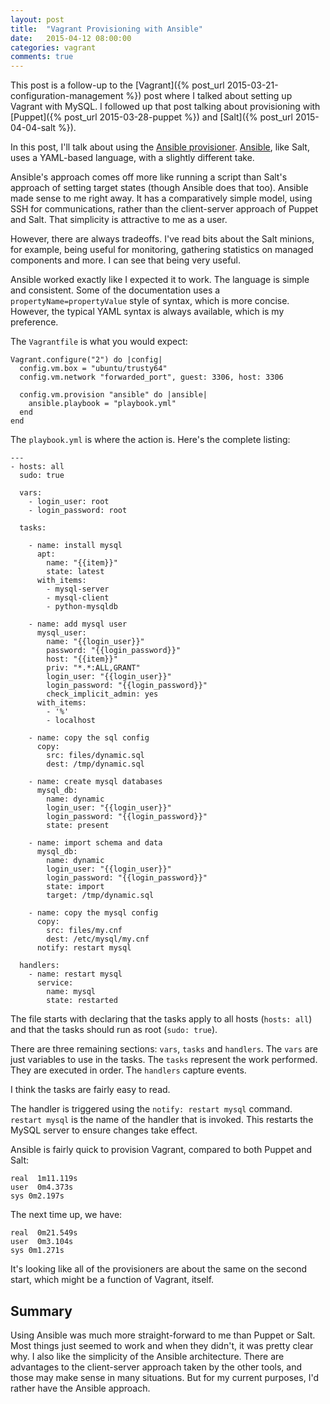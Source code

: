 ```yaml
---
layout: post
title:  "Vagrant Provisioning with Ansible"
date:   2015-04-12 08:00:00
categories: vagrant
comments: true
---
```


This post is a follow-up to the [Vagrant]({% post_url 2015-03-21-configuration-management %}) post where I talked about setting up Vagrant with MySQL. I followed up that post talking about provisioning with [Puppet]({% post_url 2015-03-28-puppet %}) and [Salt]({% post_url 2015-04-04-salt %}).

In this post, I'll talk about using the [Ansible provisioner](http://docs.vagrantup.com/v2/provisioning/ansible.html). [Ansible](http://www.ansible.com/home), like Salt, uses a YAML-based language, with a slightly different take.

Ansible's approach comes off more like running a script than Salt's approach of setting target states (though Ansible does that too). Ansible made sense to me right away. It has a comparatively simple model, using SSH for communications, rather than the client-server approach of Puppet and Salt. That simplicity is attractive to me as a user.

However, there are always tradeoffs. I've read bits about the Salt minions, for example, being useful for monitoring, gathering statistics on managed components and more. I can see that being very useful.

Ansible worked exactly like I expected it to work. The language is simple and consistent. Some of the documentation uses a `propertyName=propertyValue` style of syntax, which is more concise. However, the typical YAML syntax is always available, which is my preference.

The `Vagrantfile` is what you would expect:

```
Vagrant.configure("2") do |config|
  config.vm.box = "ubuntu/trusty64"
  config.vm.network "forwarded_port", guest: 3306, host: 3306

  config.vm.provision "ansible" do |ansible|
    ansible.playbook = "playbook.yml"
  end
end
```

The `playbook.yml` is where the action is. Here's the complete listing:

```
---
- hosts: all
  sudo: true

  vars:
    - login_user: root
    - login_password: root

  tasks:

    - name: install mysql
      apt:
        name: "{{item}}"
        state: latest
      with_items:
        - mysql-server
        - mysql-client
        - python-mysqldb
  
    - name: add mysql user
      mysql_user:
        name: "{{login_user}}"
        password: "{{login_password}}"
        host: "{{item}}"
        priv: "*.*:ALL,GRANT"
        login_user: "{{login_user}}"
        login_password: "{{login_password}}"
        check_implicit_admin: yes
      with_items:
        - '%'
        - localhost
  
    - name: copy the sql config
      copy:
        src: files/dynamic.sql
        dest: /tmp/dynamic.sql
  
    - name: create mysql databases
      mysql_db:
        name: dynamic
        login_user: "{{login_user}}"
        login_password: "{{login_password}}"
        state: present
  
    - name: import schema and data
      mysql_db:
        name: dynamic
        login_user: "{{login_user}}"
        login_password: "{{login_password}}"
        state: import
        target: /tmp/dynamic.sql
  
    - name: copy the mysql config
      copy:
        src: files/my.cnf
        dest: /etc/mysql/my.cnf
      notify: restart mysql

  handlers:
    - name: restart mysql
      service:
        name: mysql
        state: restarted

```

The file starts with declaring that the tasks apply to all hosts (`hosts: all`) and that the tasks should run as root (`sudo: true`).

There are three remaining sections: `vars`, `tasks` and `handlers`. The `vars` are just variables to use in the tasks. The `tasks` represent the work performed. They are executed in order. The `handlers` capture events.

I think the tasks are fairly easy to read.

The handler is triggered using the `notify: restart mysql` command. `restart mysql` is the name of the handler that is invoked. This restarts the MySQL server to ensure changes take effect.

Ansible is fairly quick to provision Vagrant, compared to both Puppet and Salt:

```
real  1m11.119s
user  0m4.373s
sys 0m2.197s
```

The next time up, we have:

```
real  0m21.549s
user  0m3.104s
sys 0m1.271s
```

It's looking like all of the provisioners are about the same on the second start, which might be a function of Vagrant, itself.

## Summary

Using Ansible was much more straight-forward to me than Puppet or Salt. Most things just seemed to work and when they didn't, it was pretty clear why. I also like the simplicity of the Ansible architecture. There are advantages to the client-server approach taken by the other tools, and those may make sense in many situations. But for my current purposes, I'd rather have the Ansible approach.


